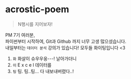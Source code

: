 # acrostic-poem
> N행시를 지어보자!

PM 7기 여러분,   
파이썬부터 시작하여, Git과 Github 까지 너무 고생 많으셨습니다.   
내일부터는 `데이터 분석` 강의가 있습니다!
모두들 화이팅입니다 <3

1. `화` 화살이 슈우우웅---! 날아가더니
2. `이` E x c e l 데이터를
3. `팅` 팅. 팅..팅... 다 내보내버렸다..!